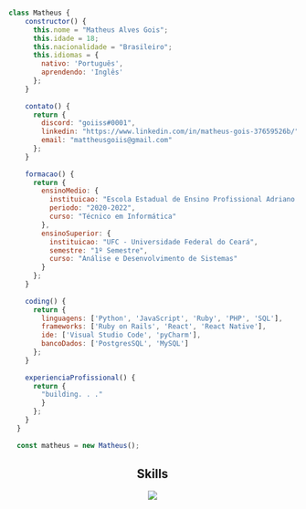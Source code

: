 ```js

class Matheus {
    constructor() {
      this.nome = "Matheus Alves Gois";
      this.idade = 18;
      this.nacionalidade = "Brasileiro";
      this.idiomas = {
        nativo: 'Português',
        aprendendo: 'Inglês'
      };
    }
  
    contato() {
      return {
        discord: "goiiss#0001",
        linkedin: "https://www.linkedin.com/in/matheus-gois-37659526b/",
        email: "mattheusgoiis@gmail.com"
      };
    }
  
    formacao() {
      return {
        ensinoMedio: {
          instituicao: "Escola Estadual de Ensino Profissional Adriano Nobre",
          periodo: "2020-2022",
          curso: "Técnico em Informática"
        },
        ensinoSuperior: {
          instituicao: "UFC - Universidade Federal do Ceará",
          semestre: "1º Semestre",
          curso: "Análise e Desenvolvimento de Sistemas"
        }
      };
    }
  
    coding() {
      return {
        linguagens: ['Python', 'JavaScript', 'Ruby', 'PHP', 'SQL'],
        frameworks: ['Ruby on Rails', 'React', 'React Native'],
        ide: ['Visual Studio Code', 'pyCharm'],
        bancoDados: ['PostgresSQL', 'MySQL']
      };
    }
  
    experienciaProfissional() {
      return {
        "building. . ."
        }
      };
    } 
  }
  
  const matheus = new Matheus();

```
<h2 align="center">Skills </h2>

<p align="center">
  <a href="https://skillicons.dev">
    <img src="https://skillicons.dev/icons?i=aws,postgres,ruby,rails,react,js,css,html" />
  </a>
</p>

<p href="https://discord.gg/onlp" align="center">
    <img alt="" src="https://github-readme-stats.vercel.app/api?username=dev-Gois&theme=tokyonight&show_icons=true">
</p>

